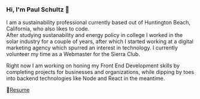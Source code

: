 ### Hi, I'm Paul Schultz 👋

I am a sustainability professional currently based out of Huntington Beach, California, who also likes to code.  
After studying sustanability and energy policy in college I worked in the solar industry for a couple of years, after which I started working at a digital marketing agency which spurred an interest in technology. I currently volunteer my time as a Webmaster for the Sierra Club. 

Right now I am working on honing my Front End Development skills by completing projects for businesses and organizations, while dipping by toes into backend technologies like Node and React in the meantime.

:page_with_curl:[Resume](https://drive.google.com/file/d/1BUalvLb1ps24dDaPSJvfgYurMdG6raxj/view)


